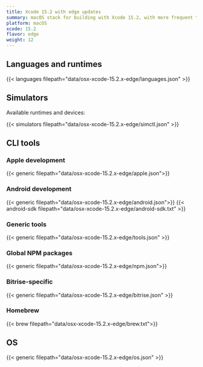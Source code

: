 ```yaml
---
title: Xcode 15.2 with edge updates
summary: macOS stack for building with Xcode 15.2, with more frequent tool updates
platform: macOS
xcode: 15.2
flavor: edge
weight: 12
---
```


## Languages and runtimes

{{< languages filepath="data/osx-xcode-15.2.x-edge/languages.json" >}}

## Simulators

Available runtimes and devices:

{{< simulators filepath="data/osx-xcode-15.2.x-edge/simctl.json" >}}

## CLI tools

### Apple development

{{< generic filepath="data/osx-xcode-15.2.x-edge/apple.json">}}

### Android development

{{< generic filepath="data/osx-xcode-15.2.x-edge/android.json">}}
{{< android-sdk filepath="data/osx-xcode-15.2.x-edge/android-sdk.txt" >}}

### Generic tools

{{< generic filepath="data/osx-xcode-15.2.x-edge/tools.json" >}}

### Global NPM packages

{{< generic filepath="data/osx-xcode-15.2.x-edge/npm.json">}}

### Bitrise-specific

{{< generic filepath="data/osx-xcode-15.2.x-edge/bitrise.json" >}}

### Homebrew

{{< brew filepath="data/osx-xcode-15.2.x-edge/brew.txt">}}

## OS

{{< generic filepath="data/osx-xcode-15.2.x-edge/os.json" >}}
